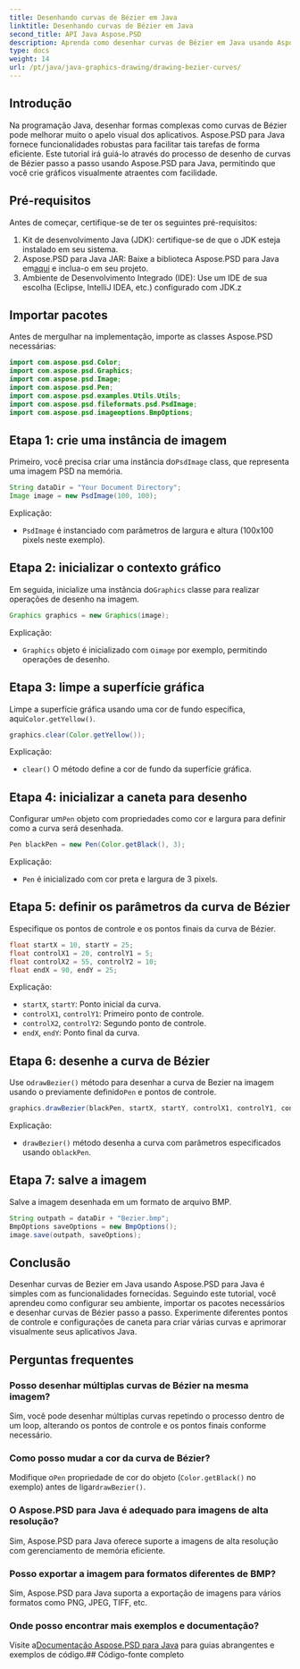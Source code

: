 ```yaml
---
title: Desenhando curvas de Bézier em Java
linktitle: Desenhando curvas de Bézier em Java
second_title: API Java Aspose.PSD
description: Aprenda como desenhar curvas de Bézier em Java usando Aspose.PSD para Java. Siga nosso guia passo a passo com exemplos de código.
type: docs
weight: 14
url: /pt/java/java-graphics-drawing/drawing-bezier-curves/
---
```

## Introdução
Na programação Java, desenhar formas complexas como curvas de Bézier pode melhorar muito o apelo visual dos aplicativos. Aspose.PSD para Java fornece funcionalidades robustas para facilitar tais tarefas de forma eficiente. Este tutorial irá guiá-lo através do processo de desenho de curvas de Bézier passo a passo usando Aspose.PSD para Java, permitindo que você crie gráficos visualmente atraentes com facilidade.
## Pré-requisitos
Antes de começar, certifique-se de ter os seguintes pré-requisitos:
1. Kit de desenvolvimento Java (JDK): certifique-se de que o JDK esteja instalado em seu sistema.
2.  Aspose.PSD para Java JAR: Baixe a biblioteca Aspose.PSD para Java em[aqui](https://releases.aspose.com/psd/java/) e inclua-o em seu projeto.
3. Ambiente de Desenvolvimento Integrado (IDE): Use um IDE de sua escolha (Eclipse, IntelliJ IDEA, etc.) configurado com JDK.z
## Importar pacotes
Antes de mergulhar na implementação, importe as classes Aspose.PSD necessárias:
```java
import com.aspose.psd.Color;
import com.aspose.psd.Graphics;
import com.aspose.psd.Image;
import com.aspose.psd.Pen;
import com.aspose.psd.examples.Utils.Utils;
import com.aspose.psd.fileformats.psd.PsdImage;
import com.aspose.psd.imageoptions.BmpOptions;
```
## Etapa 1: crie uma instância de imagem
 Primeiro, você precisa criar uma instância do`PsdImage` class, que representa uma imagem PSD na memória.
```java
String dataDir = "Your Document Directory";
Image image = new PsdImage(100, 100);
```
Explicação:
- `PsdImage` é instanciado com parâmetros de largura e altura (100x100 pixels neste exemplo).
## Etapa 2: inicializar o contexto gráfico
 Em seguida, inicialize uma instância do`Graphics` classe para realizar operações de desenho na imagem.
```java
Graphics graphics = new Graphics(image);
```
Explicação:
- `Graphics` objeto é inicializado com o`image` por exemplo, permitindo operações de desenho.
## Etapa 3: limpe a superfície gráfica
Limpe a superfície gráfica usando uma cor de fundo específica, aqui`Color.getYellow()`.
```java
graphics.clear(Color.getYellow());
```
Explicação:
- `clear()` O método define a cor de fundo da superfície gráfica.
## Etapa 4: inicializar a caneta para desenho
 Configurar um`Pen` objeto com propriedades como cor e largura para definir como a curva será desenhada.
```java
Pen blackPen = new Pen(Color.getBlack(), 3);
```
Explicação:
- `Pen` é inicializado com cor preta e largura de 3 pixels.
## Etapa 5: definir os parâmetros da curva de Bézier
Especifique os pontos de controle e os pontos finais da curva de Bézier.
```java
float startX = 10, startY = 25;
float controlX1 = 20, controlY1 = 5;
float controlX2 = 55, controlY2 = 10;
float endX = 90, endY = 25;
```
Explicação:
- `startX`, `startY`: Ponto inicial da curva.
- `controlX1`, `controlY1`: Primeiro ponto de controle.
- `controlX2`, `controlY2`: Segundo ponto de controle.
- `endX`, `endY`: Ponto final da curva.
## Etapa 6: desenhe a curva de Bézier
 Use o`drawBezier()` método para desenhar a curva de Bezier na imagem usando o previamente definido`Pen` e pontos de controle.
```java
graphics.drawBezier(blackPen, startX, startY, controlX1, controlY1, controlX2, controlY2, endX, endY);
```
Explicação:
- `drawBezier()` método desenha a curva com parâmetros especificados usando o`blackPen`.
## Etapa 7: salve a imagem
Salve a imagem desenhada em um formato de arquivo BMP.
```java
String outpath = dataDir + "Bezier.bmp";
BmpOptions saveOptions = new BmpOptions();
image.save(outpath, saveOptions);
```
## Conclusão
Desenhar curvas de Bezier em Java usando Aspose.PSD para Java é simples com as funcionalidades fornecidas. Seguindo este tutorial, você aprendeu como configurar seu ambiente, importar os pacotes necessários e desenhar curvas de Bézier passo a passo. Experimente diferentes pontos de controle e configurações de caneta para criar várias curvas e aprimorar visualmente seus aplicativos Java.
## Perguntas frequentes
### Posso desenhar múltiplas curvas de Bézier na mesma imagem?
Sim, você pode desenhar múltiplas curvas repetindo o processo dentro de um loop, alterando os pontos de controle e os pontos finais conforme necessário.
### Como posso mudar a cor da curva de Bézier?
 Modifique o`Pen` propriedade de cor do objeto (`Color.getBlack()` no exemplo) antes de ligar`drawBezier()`.
### O Aspose.PSD para Java é adequado para imagens de alta resolução?
Sim, Aspose.PSD para Java oferece suporte a imagens de alta resolução com gerenciamento de memória eficiente.
### Posso exportar a imagem para formatos diferentes de BMP?
Sim, Aspose.PSD para Java suporta a exportação de imagens para vários formatos como PNG, JPEG, TIFF, etc.
### Onde posso encontrar mais exemplos e documentação?
 Visite a[Documentação Aspose.PSD para Java](https://reference.aspose.com/psd/java/) para guias abrangentes e exemplos de código.## Código-fonte completo
